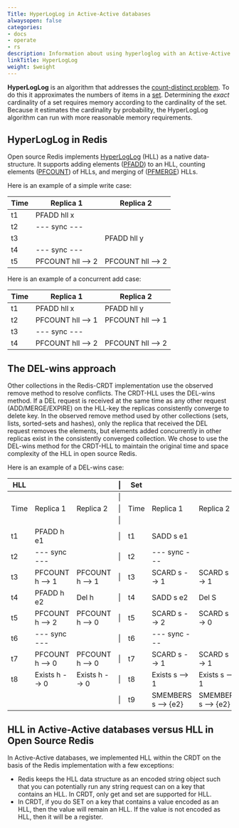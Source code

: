```yaml
---
Title: HyperLogLog in Active-Active databases
alwaysopen: false
categories:
- docs
- operate
- rs
description: Information about using hyperloglog with an Active-Active database.
linkTitle: HyperLogLog
weight: $weight
---
```

**HyperLogLog** is an algorithm that addresses the [count-distinct problem](https://en.wikipedia.org/wiki/Count-distinct_problem).
To do this it approximates the numbers of items in a [set](https://en.wikipedia.org/wiki/Multiset).
Determining the _exact_ cardinality of a set requires memory according to the cardinality of the set.
Because it estimates the cardinality by probability, the HyperLogLog algorithm can run with more reasonable memory requirements.

## HyperLogLog in Redis

Open source Redis implements [HyperLogLog](https://redislabs.com/redis-best-practices/counting/hyperloglog/) (HLL) as a native data-structure.
It supports adding elements ([PFADD](https://redis.io/commands/pfadd)) to an HLL, counting elements ([PFCOUNT](https://redis.io/commands/pfcount)) of HLLs, and merging of ([PFMERGE](https://redis.io/commands/pfmerge)) HLLs.

Here is an example of a simple write case:

| Time | Replica 1         | Replica 2         |
| ---- | ----------------- | ----------------- |
| t1   | PFADD hll x       |                   |
| t2   | --- sync ---      |                   |
| t3   |                   | PFADD hll y       |
| t4   | --- sync ---      |                   |
| t5   | PFCOUNT hll --> 2 | PFCOUNT hll --> 2 |

Here is an example of a concurrent add case:

| Time | Replica 1         | Replica 2         |
| ---- | ----------------- | ----------------- |
| t1   | PFADD hll x       | PFADD hll y       |
| t2   | PFCOUNT hll --> 1 | PFCOUNT hll --> 1 |
| t3   | --- sync ---      |                   |
| t4   | PFCOUNT hll --> 2 | PFCOUNT hll --> 2 |

## The DEL-wins approach

Other collections in the Redis-CRDT implementation use the observed remove method to resolve conflicts.
The CRDT-HLL uses the DEL-wins method.
If a DEL request is received at the same time as any other request (ADD/MERGE/EXPIRE) on the HLL-key
the replicas consistently converge to delete key.
In the observed remove method used by other collections (sets, lists, sorted-sets and hashes),
only the replica that received the DEL request removes the elements, but elements added concurrently in other replicas exist in the consistently converged collection.
We chose to use the DEL-wins method for the CRDT-HLL to maintain the original time and space complexity of the HLL in open source Redis.

Here is an example of a DEL-wins case:

| HLL  |                 |                 | \|  | Set  |                     |                     |
| ---- | --------------- | --------------- | --- | ---- | ------------------- | ------------------- |
|      |                 |                 | \|  |      |                     |                     |
| Time | Replica 1       | Replica 2       | \|  | Time | Replica 1           | Replica 2           |
|      |                 |                 | \|  |      |                     |                     |
| t1   | PFADD h e1      |                 | \|  | t1   | SADD s e1           |                     |
| t2   | --- sync ---    |                 | \|  | t2   | --- sync ---        |                     |
| t3   | PFCOUNT h --> 1 | PFCOUNT h --> 1 | \|  | t3   | SCARD s --> 1       | SCARD s --> 1       |
| t4   | PFADD h e2      | Del h           | \|  | t4   | SADD s e2           | Del S               |
| t5   | PFCOUNT h --> 2 | PFCOUNT h --> 0 | \|  | t5   | SCARD s --> 2       | SCARD s --> 0       |
| t6   | --- sync ---    |                 | \|  | t6   | --- sync ---        |                     |
| t7   | PFCOUNT h --> 0 | PFCOUNT h --> 0 | \|  | t7   | SCARD s --> 1       | SCARD s --> 1       |
| t8   | Exists h --> 0  | Exists h --> 0  | \|  | t8   | Exists s --> 1      | Exists s --> 1      |
|      |                 |                 | \|  | t9   | SMEMBERS s --> {e2} | SMEMBERS s --> {e2} |

## HLL in Active-Active databases versus HLL in Open Source Redis

In Active-Active databases, we implemented HLL within the CRDT on the basis of the Redis implementation with a few exceptions:

- Redis keeps the HLL data structure as an encoded string object
    such that you can potentially run any string request can on a key that contains an HLL. In CRDT, only get and set are supported for HLL.
- In CRDT, if you do SET on a key that contains a value encoded as an HLL, then the value will remain an HLL. If the value is not encoded as HLL, then it will be a register.

